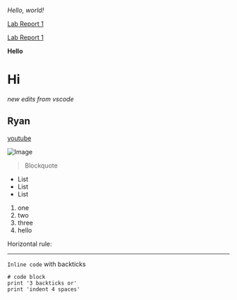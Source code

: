 *Hello, world!*

[Lab Report 1](lab-report-1-week-2.html)

[Lab Report 1](https://rkangh.github.io/cse15l-lab-reports/lab-report-1-week-2.html)

**Hello**

# Hi

*new edits from vscode*
## Ryan

[youtube](www.youtube.com)

![Image](https://media.fisheries.noaa.gov/2021-01/atlantic_mackerel.jpg?VersionId=null)

> Blockquote

* List
* List
* List

1. one
2. two
3. three
4. hello

Horizontal rule:

---

`Inline code` with backticks

```
# code block
print '3 backticks or'
print 'indent 4 spaces'
```
